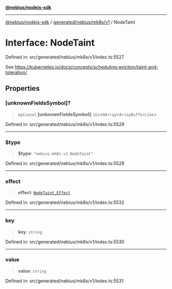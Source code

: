 [**@nebius/nodejs-sdk**](../../../../../README.md)

---

[@nebius/nodejs-sdk](../../../../../README.md) / [generated/nebius/mk8s/v1](../README.md) / NodeTaint

# Interface: NodeTaint

Defined in: src/generated/nebius/mk8s/v1/index.ts:5527

See https://kubernetes.io/docs/concepts/scheduling-eviction/taint-and-toleration/

## Properties

### \[unknownFieldsSymbol\]?

> `optional` **\[unknownFieldsSymbol\]**: `Uint8Array`\<`ArrayBufferLike`\>

Defined in: src/generated/nebius/mk8s/v1/index.ts:5529

---

### $type

> **$type**: `"nebius.mk8s.v1.NodeTaint"`

Defined in: src/generated/nebius/mk8s/v1/index.ts:5528

---

### effect

> **effect**: [`NodeTaint_Effect`](../type-aliases/NodeTaint_Effect.md)

Defined in: src/generated/nebius/mk8s/v1/index.ts:5532

---

### key

> **key**: `string`

Defined in: src/generated/nebius/mk8s/v1/index.ts:5530

---

### value

> **value**: `string`

Defined in: src/generated/nebius/mk8s/v1/index.ts:5531

